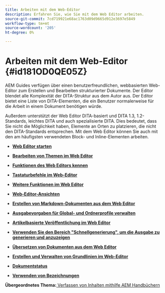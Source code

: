 ```yaml
---
title: Arbeiten mit dem Web-Editor
description: Erfahren Sie, wie Sie mit dem Web Editor arbeiten.
source-git-commit: 7cd719921e68ac1763d09d9665d912e3697e5849
workflow-type: tm+mt
source-wordcount: '205'
ht-degree: 0%

---
```



# Arbeiten mit dem Web-Editor {#id181OD0QE05Z}

AEM Guides verfügen über einen benutzerfreundlichen, webbasierten Web-Editor zum Erstellen und Bearbeiten strukturierter Dokumente. Der Editor blendet alle Komplexität der DITA-Struktur aus dem Autor aus. Der Editor bietet eine Liste von DITA-Elementen, die ein Benutzer normalerweise für die Arbeit in einem Dokument benötigen würde.

Außerdem unterstützt der Web Editor DITA-basiert und DITA 1.3, 1.2-Standards, leichtes DITA und auch spezialisierte DITA. Dies bedeutet, dass Sie nicht die Möglichkeit haben, Elemente an Orten zu platzieren, die nicht den DITA-Standards entsprechen. Mit dem Web Editor können Sie auch mit den am häufigsten verwendeten Block- und Inline-Elementen arbeiten.

- **[Web Editor starten](web-editor-launch-editor.md)**

- **[Bearbeiten von Themen im Web Editor](web-editor-edit-topics.md)**

- **[Funktionen des Web Editors kennen](web-editor-features.md)**

- **[Tastaturbefehle im Web-Editor](web-editor-keyboard-shortcuts.md)**

- **[Weitere Funktionen im Web Editor](web-editor-other-features.md)**

- **[Web-Editor-Ansichten](web-editor-views.md)**

- **[Erstellen von Markdown-Dokumenten aus dem Web Editor](web-editor-markdown-topic.md)**

- **[Ausgabevorgaben für Global- und Ordnerprofile verwalten](web-editor-manage-output-presets.md)**

- **[Artikelbasierte Veröffentlichung im Web Editor](web-editor-article-publishing.md)**

- **[Verwenden Sie den Bereich &quot;Schnellgenerierung&quot;, um die Ausgabe zu generieren und anzuzeigen](web-editor-quick-generate-panel.md)**

- **[Übersetzen von Dokumenten aus dem Web Editor](translate-documents-web-editor.md)**

- **[Erstellen und Verwalten von Grundlinien im Web-Editor](web-editor-baseline.md)**

- **[Dokumentstatus](web-editor-document-states.md)**

- **[Verwenden von Bezeichnungen](web-editor-use-label.md)**


**Übergeordnetes Thema:**[ Verfassen von Inhalten mithilfe AEM Handbüchern](authoring-content-xml-doc.md)

